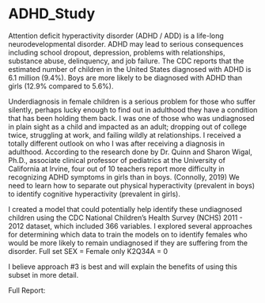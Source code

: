 # ADHD_Study

Attention deficit hyperactivity disorder (ADHD / ADD) is a life-long neurodevelopmental disorder. ADHD may lead to serious consequences including school dropout, depression, problems with relationships, substance abuse, delinquency, and job failure. The CDC reports that the estimated number of children in the United States diagnosed with ADHD is 6.1 million (9.4%). Boys are more likely to be diagnosed with ADHD than girls (12.9% compared to 5.6%). 

Underdiagnosis in female children is a serious problem for those who suffer silently, perhaps lucky enough to find out in adulthood they have a condition that has been holding them back. I was one of those who was undiagnosed in plain sight as a child and impacted as an adult; dropping out of college twice, struggling at work, and failing wildly at relationships. I received a totally different outlook on who I was after receiving a diagnosis in adulthood. According to the research done by Dr. Quinn and Sharon Wigal, Ph.D., associate clinical professor of pediatrics at the University of California at Irvine, four out of 10 teachers report more difficulty in recognizing ADHD symptoms in girls than in boys. (Connolly, 2019) We need to learn how to separate out physical hyperactivity (prevalent in boys) to identify cognitive hyperactivity (prevalent in girls). 

I created a model that could potentially help identify these undiagnosed children using the CDC National Children’s Health Survey (NCHS) 2011 - 2012 dataset, which included 366 variables. I explored several approaches for determining which data to train the models on to identify females who would be more likely to remain undiagnosed if they are suffering from the disorder. 
Full set
SEX = Female only
K2Q34A = 0

I believe approach #3 is best and will explain the benefits of using this subset in more detail.

Full Report: 


